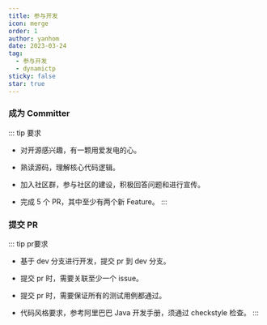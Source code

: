 ```yaml
---
title: 参与开发
icon: merge
order: 1
author: yanhom
date: 2023-03-24
tag:
  - 参与开发
  - dynamictp
sticky: false
star: true
---
```


### 成为 Committer

::: tip 要求
- 对开源感兴趣，有一颗用爱发电的心。

- 熟读源码，理解核心代码逻辑。

- 加入社区群，参与社区的建设，积极回答问题和进行宣传。

- 完成 5 个 PR，其中至少有两个新 Feature。
:::

### 提交 PR

::: tip pr要求
- 基于 dev 分支进行开发，提交 pr 到 dev 分支。

- 提交 pr 时，需要关联至少一个 issue。

- 提交 pr 时，需要保证所有的测试用例都通过。

- 代码风格要求，参考阿里巴巴 Java 开发手册，须通过 checkstyle 检查。
:::
